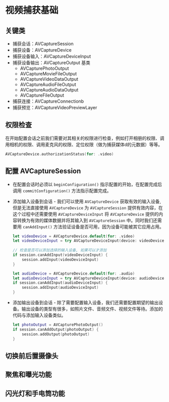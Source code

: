 # 视频捕获基础

## 关键类

* 捕获会话：AVCaptureSession
* 捕获设备：AVCaptureDevice
* 捕获设备输入：AVCaptureDeviceInput
* 捕获设备输出：AVCaptureOutput 基类
   *  AVCapturePhotoOutput
   *  AVCaptureMovieFileOutput
   *  AVCaptureVideoDataOutput
   *  AVCaptureAudioFileOutput
   *  AVCaptureAudioDataOutput
   *  AVCaptureFileOutput
* 捕获连接：AVCaptureConnectionb
* 捕获预览：AVCaptureVideoPreviewLayer


## 权限检查

在开始配置会话之前我们需要对其相关的权限进行检查，例如打开相册的权限、调用相机的权限、调用麦克风的权限、定位权限（做为捕获媒体d的元数据）等等。

```swift
AVCaptureDevice.authorizationStatus(for: .video)
```
    

## 配置 AVCaptureSession
* 在配置会话时必须以 `beginConfiguration()` 指示配置的开始，在配置完成后调用 `commitConfiguration()` 方法指示配置完成。

* 添加输入设备到会话 - 我们可以使用 `AVCaptureDevice` 获取有效的输入设备, 但是无法直接使用 `AVCaptureDevice` 为 `AVCaptureSession` 提供有效内容，在这个过程中还需要使用 `AVCaptureDeviceInput` 将 `AVCaptureDevice` 提供的内容转换为有效的媒体数据并将其输入到 `AVCaptureSession` 中。同时我们还需要用 `canAddInput()` 方法验证设备是否可用，因为设备可能被其它应用占用。

    ```swift
    let videoDevice = AVCaptureDevice.default(for: .video)
    let videoDeviceInput = try AVCaptureDeviceInput(device: videoDevice)
                
    // 检查是否可以添加选择的输入设备, 如果可以才添加
    if session.canAddInput(videoDeviceInput) {
        session.addInput(videoDeviceInput)
    }

    let audioDevice = AVCaptureDevice.default(for: .audio)
    let audioDeviceInput = try AVCaptureDeviceInput(device: audioDevice)
    if session.canAddInput(audioDeviceInput) {
        session.addInput(audioDeviceInput)
    }
    ```
* 添加输出设备到会话 - 除了需要配置输入设备，我们还需要配置期望的输出设备。输出设备的类型有很多，如照片文件、音频文件、视频文件等待。添加的代码与添加输入设备类似。
    
    ```swift
    let photoOutput = AVCapturePhotoOutput()
    if session.canAddOutput(photoOutput) {
        session.addOutput(photoOutput)
    }
    ```

## 切换前后置摄像头

## 聚焦和曝光功能

## 闪光灯和手电筒功能